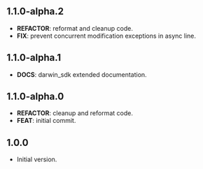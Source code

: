 ## 1.1.0-alpha.2

 - **REFACTOR**: reformat and cleanup code.
 - **FIX**: prevent concurrent modification exceptions in async line.

## 1.1.0-alpha.1

 - **DOCS**: darwin_sdk extended documentation.

## 1.1.0-alpha.0

 - **REFACTOR**: cleanup and reformat code.
 - **FEAT**: initial commit.

## 1.0.0

- Initial version.
